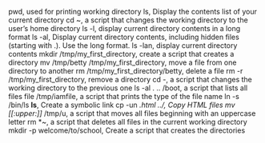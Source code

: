 pwd, used for printing working directory
ls, Display the contents list of your current directory
cd ~, a script that changes the working directory to the user’s home directory
ls -l, display current directory contents in a long format
ls -al, Display current directory contents, including hidden files (starting with .). Use the long format.
ls -lan, display current directory contents
mkdir /tmp/my_first_directory, create a script that creates a directory
mv /tmp/betty /tmp/my_first_directory, move a file from one directory to another
rm /tmp/my_first_directory/betty, delete a file
rm -r /tmp/my_first_directory, remove a directory
cd -, a script that changes the working directory to the previous one
ls -al . .. /boot,  a script that lists all files
file /tmp/iamfile, a script that prints the type of the file name
ln -s /bin/ls __ls__, Create a symbolic link
cp -un *.html ../, Copy HTML files
mv [[:upper:]]* /tmp/u, a script that moves all files beginning with an uppercase letter
rm *~,  a script that deletes all files in the current working directory
mkdir -p welcome/to/school, Create a script that creates the directories
